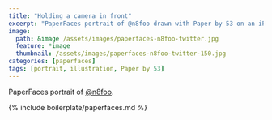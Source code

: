 ```yaml
---
title: "Holding a camera in front"
excerpt: "PaperFaces portrait of @n8foo drawn with Paper by 53 on an iPad."
image: 
  path: &image /assets/images/paperfaces-n8foo-twitter.jpg 
  feature: *image
  thumbnail: /assets/images/paperfaces-n8foo-twitter-150.jpg
categories: [paperfaces]
tags: [portrait, illustration, Paper by 53]
---
```


PaperFaces portrait of [@n8foo](https://twitter.com/n8foo).

{% include boilerplate/paperfaces.md %}
